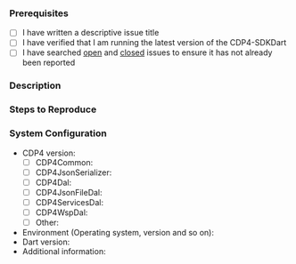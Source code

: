 ### Prerequisites

- [ ] I have written a descriptive issue title
- [ ] I have verified that I am running the latest version of the CDP4-SDKDart
- [ ] I have searched [open](https://github.com/RHEAGROUP/CDP4-SDKDart-Community-Edition/issues) and [closed](https://github.com/RHEAGROUP/CDP4-SDKDart-Community-Edition/issues?q=is%3Aissue+is%3Aclosed) issues to ensure it has not already been reported

### Description
<!-- A description of the bug or feature -->

### Steps to Reproduce
<!-- List of steps, sample code, failing test or link to a project that reproduces the behavior -->

### System Configuration
<!-- Tell us about the environment where you are experiencing the bug -->

- CDP4 version:
  - [ ] CDP4Common:         
  - [ ] CDP4JsonSerializer: 
  - [ ] CDP4Dal:            
  - [ ] CDP4JsonFileDal:    
  - [ ] CDP4ServicesDal:    
  - [ ] CDP4WspDal:         
  - [ ] Other:              
- Environment (Operating system, version and so on):
- Dart version:
- Additional information:

<!-- Thanks for reporting the issue to CDP4-SDKDart! -->